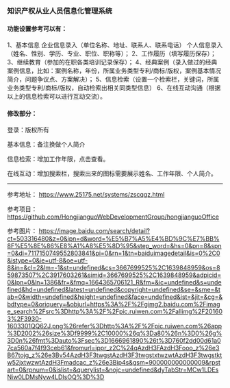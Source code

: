 ### 知识产权从业人员信息化管理系统

#### 功能设置参考可以有：
1、基本信息
企业信息录入（单位名称、地址、联系人、联系电话）
个人信息录入（姓名、性别、学历、专业、职位、职称等）；
2、工作履历（填写履历保存）；
3、继续教育（参加的在职各类培训记录保存）；
4、经典案例（录入做过的经典案例信息，比如：案例名称，年份，所属业务类型专利/商标/版权，案例基本情况简介，问题争议点、方案解决）；
5、信息检索（设置一个检索栏，关键词，所属业务类型专利/商标/版权，自动检索出相关同类型信息）
6、在线互动沟通（根据以上的信息检索可以进行互动交流）。

#### 修改部分：
登录：版权所有

基本信息：备注换做个人简介

信息检索：增加工作年限，点击查看。

在线互动：增加搜索栏，搜索出来的图标需要展示姓名、工作年限、个人简介。

---
参考地址：
https://www.25175.net/systems/zscqgz.html

参考项目：
https://github.com/HongjianguoWebDevelopmentGroup/hongjianguoOffice

参考图片：
https://image.baidu.com/search/detail?ct=503316480&z=0&ipn=d&word=%E5%B7%A5%E4%BD%9C%E7%BB%8F%E5%8E%86%E8%A1%A8%E5%8D%95&step_word=&hs=0&pn=8&spn=0&di=7117150749552803841&pi=0&rn=1&tn=baiduimagedetail&is=0%2C0&istype=0&ie=utf-8&oe=utf-8&in=&cl=2&lm=-1&st=undefined&cs=3667699525%2C1639848959&os=859873507%2C3917603261&simid=3667699525%2C1639848959&adpicid=0&lpn=0&ln=1386&fr=&fmq=1664365706121_R&fm=&ic=undefined&s=undefined&hd=undefined&latest=undefined&copyright=undefined&se=&sme=&tab=0&width=undefined&height=undefined&face=undefined&ist=&jit=&cg=&bdtype=0&oriquery=&objurl=https%3A%2F%2Fgimg2.baidu.com%2Fimage_search%2Fsrc%3Dhttp%3A%2F%2Fpic.ruiwen.com%2Fallimg%2F201603%2F3930-1603301QQ62J.png%26refer%3Dhttp%3A%2F%2Fpic.ruiwen.com%26app%3D2002%26size%3Df9999%2C10000%26q%3Da80%26n%3D0%26g%3D0n%26fmt%3Dauto%3Fsec%3D1666961890%26t%3D760f2dd00d61a07ca560a7f4f93ceb61&fromurl=ippr_z2C%24qAzdH3FAzdH3Fooo_z%26e3B67tojg_z%26e3Bv54AzdH3F3twgstAzdH3F3twgstxtwzwtAzdH3F3twgstktw52jxtwzwtAzdH3Fmadcac_z%26e3Bip4s&gsm=900000000000009&rpstart=0&rpnum=0&islist=&querylist=&nojc=undefined&dyTabStr=MCw1LDEsNiw0LDMsNyw4LDIsOQ%3D%3D